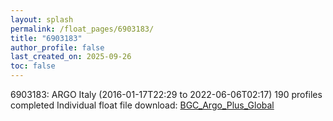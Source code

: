 ```yaml
---
layout: splash
permalink: /float_pages/6903183/
title: "6903183"
author_profile: false
last_created_on: 2025-09-26
toc: false
---
```

 
6903183: ARGO Italy (2016-01-17T22:29 to 2022-06-06T02:17)
190 profiles completed
Individual float file download: [BGC_Argo_Plus_Global](https://ftp.soest.hawaii.edu/bgc_argo_plus/Individual_Floats/outliers_removed/6903183_Sprof_processed.nc)
